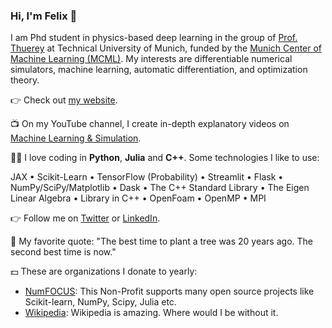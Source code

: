 ### Hi, I'm Felix 👋

I am Phd student in physics-based deep learning in the group of [Prof. Thuerey](https://ge.in.tum.de/) at Technical University of Munich, funded by the [Munich Center of Machine Learning (MCML)](https://mcml.ai/). My interests are differentiable numerical simulators, machine learning, automatic differentiation, and optimization theory. 

👉 Check out [my website](https://fkoehler.site).

📺 On my YouTube channel, I create in-depth explanatory videos on [Machine Learning & Simulation](https://www.youtube.com/channel/UCh0P7KwJhuQ4vrzc3IRuw4Q).

🧑‍💻 I love coding in **Python**, **Julia** and **C++**. Some technologies I like to use:

JAX • Scikit-Learn • TensorFlow (Probability) • Streamlit • Flask • NumPy/SciPy/Matplotlib • Dask • The C++ Standard Library • The Eigen Linear Algebra • Library in C++ • OpenFoam • OpenMP • MPI

<!---
📚 A list of my publications:
* [My Bachelor Thesis](https://github.com/Ceyron/Ceyron/files/8056086/bachelor_thesis.pdf)
* [Combination of Stress Sensitivities and the Heuristic Based Topology
Optimization with Integrated Casting Simulation in LEOPARD|topo (conference paper)](https://github.com/Ceyron/Ceyron/files/7971570/adjoint_sensitivities_topology_optimization.pdf)
* [Parallel FVM Shallow Water Equations Solver in Julia (Master studies seminar paper)](https://github.com/Ceyron/Ceyron/files/8056091/shallow_water_equations_julia.pdf)
* [Variational Auto-Encoder with a VAMP-Prior [re-implementation and discussion] (Master studies project paper)](https://github.com/Ceyron/Ceyron/files/8056094/advanced_machine_learning_project_work.pdf)
--->

👉 Follow me on [Twitter](https://twitter.com/felix_m_koehler) or [LinkedIn](www.linkedin.com/in/felix-koehler).

💬 My favorite quote: "The best time to plant a tree was 20 years ago. The second best time is now."

💵 These are organizations I donate to yearly:
* [NumFOCUS](https://numfocus.org/donate): This Non-Profit supports many open source projects like Scikit-learn, NumPy, Scipy, Julia etc.
* [Wikipedia](https://donate.wikimedia.org): Wikipedia is amazing. Where would I be without it.
